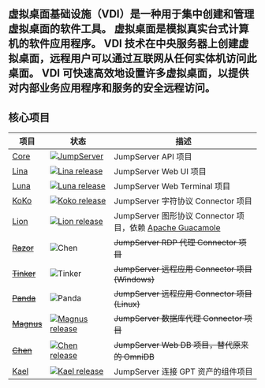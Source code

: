 
虚拟桌面基础设施（VDI）是一种用于集中创建和管理虚拟桌面的软件工具。 虚拟桌面是模拟真实台式计算机的软件应用程序。 VDI 技术在中央服务器上创建虚拟桌面，远程用户可以通过互联网从任何实体机访问此桌面。 VDI 可快速高效地设置许多虚拟桌面，以提供对内部业务应用程序和服务的安全远程访问。
------------------------------
## 核心项目

| 项目                                                       | 状态                                                         | 描述                                                         |
| ---------------------------------------------------------- | ------------------------------------------------------------ | ------------------------------------------------------------ |
| [Core](https://github.com/jumpserver/jumpserver)           | <a href="https://github.com/jumpserver/jumpserver/releases"><img alt="JumpServer" src="https://img.shields.io/github/release/jumpserver/jumpserver.svg" /></a> | JumpServer API 项目                                          |
| [Lina](https://github.com/jumpserver/lina)                 | <a href="https://github.com/jumpserver/lina/releases"><img alt="Lina release" src="https://img.shields.io/github/release/jumpserver/lina.svg" /></a> | JumpServer Web UI 项目                                       |
| [Luna](https://github.com/jumpserver/luna)                 | <a href="https://github.com/jumpserver/luna/releases"><img alt="Luna release" src="https://img.shields.io/github/release/jumpserver/luna.svg" /></a> | JumpServer Web Terminal 项目                                 |
| [KoKo](https://github.com/jumpserver/koko)                 | <a href="https://github.com/jumpserver/koko/releases"><img alt="Koko release" src="https://img.shields.io/github/release/jumpserver/koko.svg" /></a> | JumpServer 字符协议 Connector 项目                           |
| [Lion](https://github.com/jumpserver/lion-release)         | <a href="https://github.com/jumpserver/lion-release/releases"><img alt="Lion release" src="https://img.shields.io/github/release/jumpserver/lion-release.svg" /></a> | JumpServer 图形协议 Connector 项目，依赖 [Apache Guacamole](https://guacamole.apache.org/) |
| ~~[Razor](https://github.com/jumpserver/razor)~~           | <img alt="Chen" src="https://img.shields.io/badge/release-私有发布-red" /> | ~~JumpServer RDP 代理 Connector 项目~~                       |
| ~~[Tinker](https://github.com/jumpserver/tinker)~~         | <img alt="Tinker" src="https://img.shields.io/badge/release-私有发布-red" /> | ~~JumpServer 远程应用 Connector 项目 (Windows)~~             |
| ~~[Panda](https://github.com/jumpserver/Panda)~~           | <img alt="Panda" src="https://img.shields.io/badge/release-私有发布-red" /> | ~~JumpServer 远程应用 Connector 项目 (Linux)~~               |
| ~~[Magnus](https://github.com/jumpserver/magnus-release)~~ | <a href="https://github.com/jumpserver/magnus-release/releases"><img alt="Magnus release" src="https://img.shields.io/github/release/jumpserver/magnus-release.svg" /> | ~~JumpServer 数据库代理 Connector 项目~~                     |
| ~~[Chen](https://github.com/jumpserver/chen-release)~~     | <a href="https://github.com/jumpserver/chen-release/releases"><img alt="Chen release" src="https://img.shields.io/github/release/jumpserver/chen-release.svg" /> | ~~JumpServer Web DB 项目，替代原来的 OmniDB~~                |
| [Kael](https://github.com/jumpserver/kael)                 | <a href="https://github.com/jumpserver/kael/releases"><img alt="Kael release" src="https://img.shields.io/github/release/jumpserver/kael.svg" /> | JumpServer 连接 GPT 资产的组件项目                           |
